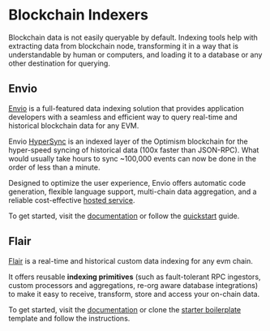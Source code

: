 # Blockchain Indexers

Blockchain data is not easily queryable by default. Indexing tools help with extracting data from blockchain node, transforming it in a way that is understandable by human or computers, and loading it to a database or any other destination for querying.

## Envio

[Envio](https://envio.dev) is a full-featured data indexing solution that provides application developers with a seamless and efficient way to query real-time and historical blockchain data for any EVM. 

Envio [HyperSync](https://docs.envio.dev/docs/hypersync) is an indexed layer of the Optimism blockchain for the hyper-speed syncing of historical data (100x faster than JSON-RPC). What would usually take hours to sync ~100,000 events can now be done in the order of less than a minute. 

Designed to optimize the user experience, Envio offers automatic code generation, flexible language support, multi-chain data aggregation, and a reliable cost-effective [hosted service](https://docs.envio.dev/docs/hosted-service).

To get started, visit the [documentation](https://docs.envio.dev/docs/overview) or follow the [quickstart](https://docs.envio.dev/docs/quickstart) guide.


## Flair

[Flair](https://flair.dev) is a real-time and historical custom data indexing for any evm chain.

It offers reusable **indexing primitives** (such as fault-tolerant RPC ingestors, custom processors and aggregations, re-org aware database integrations) to make it easy to receive, transform, store and access your on-chain data.

To get started, visit the [documentation](https://docs.flair.dev) or clone the [starter boilerplate](https://github.com/flair-sdk/starter-boilerplate) template and follow the instructions.